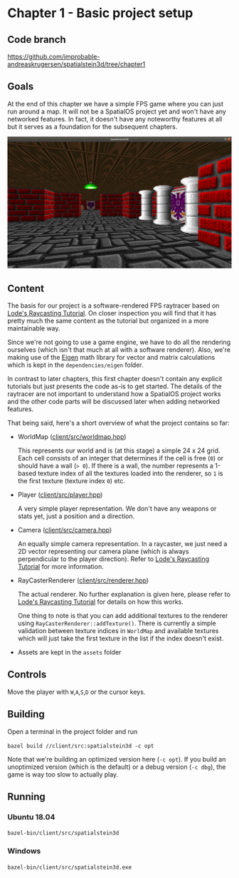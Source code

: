 # Chapter 1 - Basic project setup
## Code branch

https://github.com/improbable-andreaskrugersen/spatialstein3d/tree/chapter1

## Goals

At the end of this chapter we have a simple FPS game where you can just run around a map. It will not be a SpatialOS project yet and won't have any networked features. In fact, it doesn't have any noteworthy features at all but it serves as a foundation for the subsequent chapters.

![Game View](images/Spatialstein3D.png)

## Content
The basis for our project is a software-rendered FPS raytracer based on [Lode's Raycasting Tutorial](https://lodev.org/cgtutor/raycasting.html). On closer inspection you will find that it has pretty much the same content as the tutorial but organized in a more maintainable way.

Since we're not going to use a game engine, we have to do all the rendering ourselves (which isn't that much at all with a software renderer). Also, we're making use of the [Eigen](http://eigen.tuxfamily.org/index.php?title=Main_Page) math library for vector and matrix calculations which is kept in the `dependencies/eigen` folder.

In contrast to later chapters, this first chapter doesn't contain any explicit tutorials but just presents the code as-is to get started. The details of the raytracer are not important to understand how a SpatialOS project works and the other code parts will be discussed later when adding networked features.

That being said, here's a short overview of what the project contains so far:

- WorldMap ([client/src/worldmap.hpp](https://github.com/improbable-andreaskrugersen/spatialstein3d/blob/chapter1/client/src/worldmap.hpp))

  This represents our world and is (at this stage) a simple 24 x 24 grid. Each cell consists of an integer that determines if the cell is free (`0`) or should have a wall (`> 0`). If there is a wall, the number represents a 1-based texture index of all the textures loaded into the renderer, so `1` is the first texture (texture index `0`) etc.

- Player ([client/src/player.hpp](https://github.com/improbable-andreaskrugersen/spatialstein3d/blob/chapter1/client/src/player.hpp))

  A very simple player representation. We don't have any weapons or stats yet, just a position and a direction.

- Camera ([client/src/camera.hpp](https://github.com/improbable-andreaskrugersen/spatialstein3d/blob/chapter1/client/src/camera.hpp))

  An equally simple camera representation. In a raycaster, we just need a 2D vector representing our camera plane (which is always perpendicular to the player direction). Refer to [Lode's Raycasting Tutorial](https://lodev.org/cgtutor/raycasting.html) for more information.

- RayCasterRenderer ([client/src/renderer.hpp](https://github.com/improbable-andreaskrugersen/spatialstein3d/blob/chapter1/client/src/renderer.hpp))

  The actual renderer. No further explanation is given here, please refer to [Lode's Raycasting Tutorial](https://lodev.org/cgtutor/raycasting.html) for details on how this works.

  One thing to note is that you can add additional textures to the renderer using `RayCasterRenderer::addTexture()`. There is currently a simple validation between texture indices in `WorldMap` and available textures which will just take the first texture in the list if the index doesn't exist.

- Assets are kept in the `assets` folder

## Controls

Move the player with `W`,`A`,`S`,`D` or the cursor keys.

## Building

Open a terminal in the project folder and run

`bazel build //client/src:spatialstein3d -c opt`

Note that we're building an optimized version here (`-c opt`). If you build an unoptimized version (which is the default) or a debug version (`-c dbg`), the game is way too slow to actually play.

## Running

### Ubuntu 18.04

`bazel-bin/client/src/spatialstein3d`

### Windows

`bazel-bin/client/src/spatialstein3d.exe`

